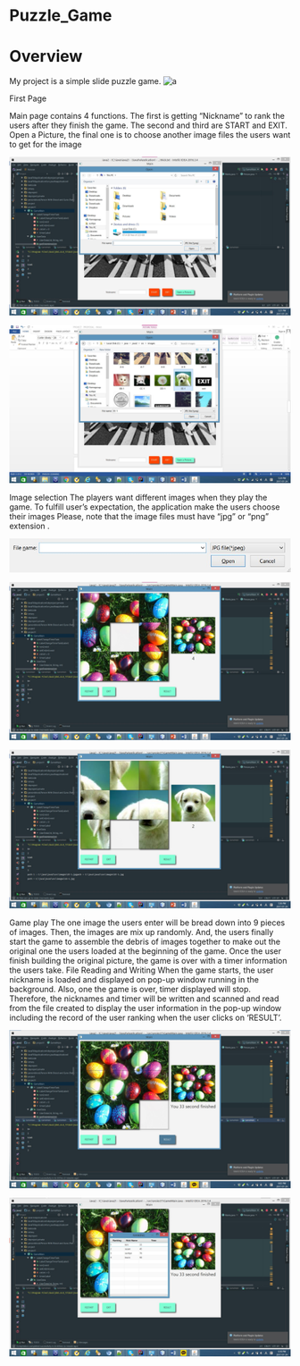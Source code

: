 # Puzzle_Game
#  Overview



My project is a simple slide puzzle game. 
![a](https://user-images.githubusercontent.com/26092150/42860268-d4fa4508-8a23-11e8-8757-c37954570030.jpg)

First Page

Main page contains 4 functions. The first is getting “Nickname” to rank the users
after they finish the game. The second and third are START and EXIT. Open a
Picture, the final one is to choose another image files the users want to get for
the image

![b](https://github.com/sun2545/Puzzle_Game/blob/master/b.jpg)

![c](https://github.com/sun2545/Puzzle_Game/blob/master/c.jpg)

Image selection
The players want different images when they play the game. To fulfill user’s expectation, the application make the users choose their images  Please, note that the image files must have “jpg” or “png” extension .

![d](https://github.com/sun2545/Puzzle_Game/blob/master/d.jpg)

![e](https://github.com/sun2545/Puzzle_Game/blob/master/e.jpg)

![f](https://github.com/sun2545/Puzzle_Game/blob/master/f.jpg)

Game play
The one image the users enter will be bread down into 9 pieces of images. Then, the images are mix up randomly. And, the users finally start the game to assemble the debris of images together to make out the original one the users loaded at the beginning of the game. Once the user finish building the original picture, the game is over with a timer information the users take.
 File Reading and Writing
When the game starts, the user nickname is loaded and displayed on pop-up window running in the background. Also, one the game is over, timer displayed will stop. Therefore, the nicknames and timer will be written and scanned and read from the file created to display the user information in the pop-up window including the record of the user ranking when the user clicks on ‘RESULT’.

![g](https://github.com/sun2545/Puzzle_Game/blob/master/g.jpg)

![h](https://github.com/sun2545/Puzzle_Game/blob/master/h.jpg)




